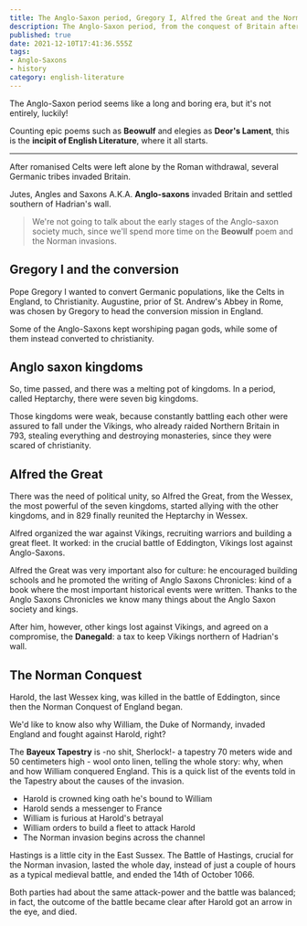 ```yaml
---
title: The Anglo-Saxon period, Gregory I, Alfred the Great and the Normans
description: The Anglo-Saxon period, from the conquest of Britain after Rome's withdrawal to the Norman Invasion, with a focus on Alfred the Great's figure and Anglo-Saxon kingdoms.
published: true
date: 2021-12-10T17:41:36.555Z
tags: 
- Anglo-Saxons
- history
category: english-literature
---
```


The Anglo-Saxon period seems like a long and boring era, but it's not entirely, luckily! 

Counting epic poems such as **Beowulf** and elegies as **Deor's Lament**, this is the **incipit of English Literature**, where it all starts.

---

After romanised Celts were left alone by the Roman withdrawal, several Germanic tribes invaded Britain.

Jutes, Angles and Saxons A.K.A. **Anglo-saxons** invaded Britain and settled southern of Hadrian's wall. 

> We're not going to talk about the early stages of the Anglo-saxon society much, since we'll spend more time on the **Beowulf** poem and the Norman invasions.


## Gregory I and the conversion

Pope Gregory I wanted to convert Germanic populations, like the Celts in England, to Christianity. Augustine, prior of St. Andrew's Abbey in Rome, was chosen by Gregory to head the conversion mission in England. 

Some of the Anglo-Saxons kept worshiping pagan gods, while some of them instead converted to christianity.

## Anglo saxon kingdoms

So, time passed, and there was a melting pot of kingdoms. In a period, called Heptarchy, there were seven big kingdoms. 

Those kingdoms were weak, because constantly battling each other were assured to fall under the Vikings, who already raided Northern Britain in 793, stealing everything and destroying monasteries, since they were scared of christianity.

## Alfred the Great

There was the need of political unity, so Alfred the Great, from the Wessex, the most powerful of the seven kingdoms, started allying with the other kingdoms, and in 829 finally reunited the Heptarchy in Wessex.

Alfred organized the war against Vikings, recruiting warriors and building a great fleet. It worked: in the crucial battle of Eddington, Vikings lost against Anglo-Saxons. 

Alfred the Great was very important also for culture: he encouraged building schools and he promoted the writing of Anglo Saxons Chronicles: kind of a book where the most important historical events were written. Thanks to the Anglo Saxons Chronicles we know many things about the Anglo Saxon society and kings.

After him, however, other kings lost against Vikings, and agreed on a compromise, the **Danegald**: a tax to keep Vikings northern of Hadrian's wall.

## The Norman Conquest

Harold, the last Wessex king, was killed in the battle of Eddington, since then the Norman Conquest of England began.

We'd like to know also why William, the Duke of Normandy, invaded England and fought against Harold, right?

The **Bayeux Tapestry** is -no shit, Sherlock!- a tapestry 70 meters wide and 50 centimeters high - wool onto linen, telling the whole story: why, when and how William conquered England. This is a quick list of the events told in the Tapestry about the causes of the invasion.

* Harold is crowned king oath he's bound to William
* Harold sends a messenger to France
* William is furious at Harold's betrayal
* William orders to build a fleet to attack Harold
* The Norman invasion begins across the channel

Hastings is a little city in the East Sussex. The Battle of Hastings, crucial for the Norman invasion, lasted the whole day, instead of just a couple of hours as a typical medieval battle, and ended the 14th of October 1066. 

Both parties had about the same attack-power and the battle was balanced; in fact, the outcome of the battle became clear after Harold got an arrow in the eye, and died.